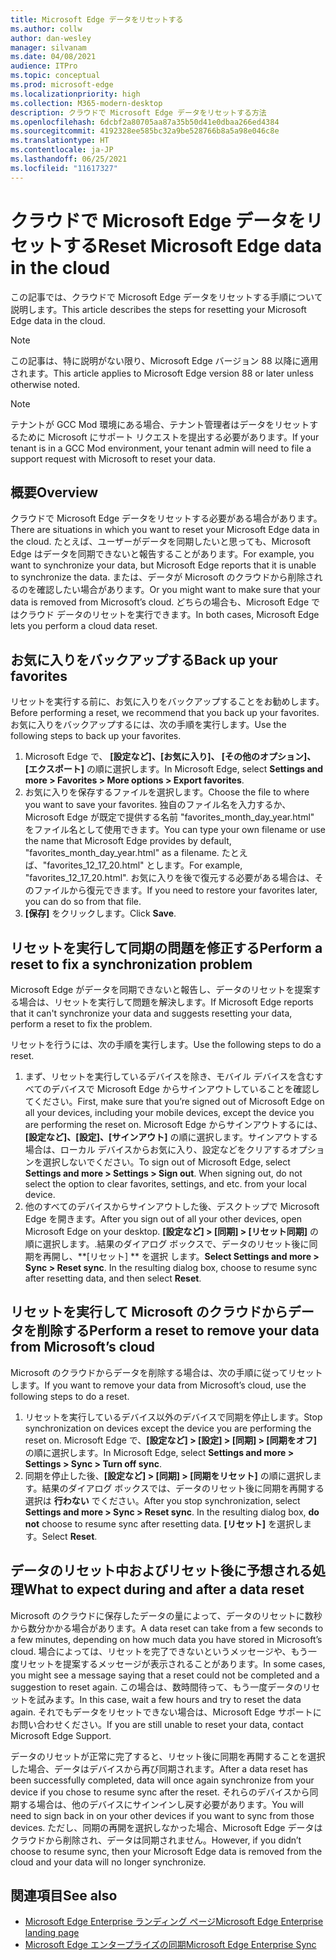 ```yaml
---
title: Microsoft Edge データをリセットする
ms.author: collw
author: dan-wesley
manager: silvanam
ms.date: 04/08/2021
audience: ITPro
ms.topic: conceptual
ms.prod: microsoft-edge
ms.localizationpriority: high
ms.collection: M365-modern-desktop
description: クラウドで Microsoft Edge データをリセットする方法
ms.openlocfilehash: 6dcbf2a80705aa87a35b50d41e0dbaa266ed4384
ms.sourcegitcommit: 4192328ee585bc32a9be528766b8a5a98e046c8e
ms.translationtype: HT
ms.contentlocale: ja-JP
ms.lasthandoff: 06/25/2021
ms.locfileid: "11617327"
---
```

# <a name="reset-microsoft-edge-data-in-the-cloud"></a><span data-ttu-id="a70ed-103">クラウドで Microsoft Edge データをリセットする</span><span class="sxs-lookup"><span data-stu-id="a70ed-103">Reset Microsoft Edge data in the cloud</span></span>

<span data-ttu-id="a70ed-104">この記事では、クラウドで Microsoft Edge データをリセットする手順について説明します。</span><span class="sxs-lookup"><span data-stu-id="a70ed-104">This article describes the steps for resetting your Microsoft Edge data in the cloud.</span></span>

> [!NOTE]
> <span data-ttu-id="a70ed-105">この記事は、特に説明がない限り、Microsoft Edge バージョン 88 以降に適用されます。</span><span class="sxs-lookup"><span data-stu-id="a70ed-105">This article applies to Microsoft Edge version 88 or later unless otherwise noted.</span></span>

> [!NOTE]
> <span data-ttu-id="a70ed-106">テナントが GCC Mod 環境にある場合、テナント管理者はデータをリセットするために Microsoft にサポート リクエストを提出する必要があります。</span><span class="sxs-lookup"><span data-stu-id="a70ed-106">If your tenant is in a GCC Mod environment, your tenant admin will need to file a support request with Microsoft to reset your data.</span></span>

## <a name="overview"></a><span data-ttu-id="a70ed-107">概要</span><span class="sxs-lookup"><span data-stu-id="a70ed-107">Overview</span></span>

<span data-ttu-id="a70ed-108">クラウドで Microsoft Edge データをリセットする必要がある場合があります。</span><span class="sxs-lookup"><span data-stu-id="a70ed-108">There are situations in which you want to reset your Microsoft Edge data in the cloud.</span></span> <span data-ttu-id="a70ed-109">たとえば、ユーザーがデータを同期したいと思っても、Microsoft Edge はデータを同期できないと報告することがあります。</span><span class="sxs-lookup"><span data-stu-id="a70ed-109">For example,  you want to synchronize your data, but Microsoft Edge reports that it is unable to synchronize the data.</span></span> <span data-ttu-id="a70ed-110">または、データが Microsoft のクラウドから削除されるのを確認したい場合があります。</span><span class="sxs-lookup"><span data-stu-id="a70ed-110">Or you might want to make sure that your data is removed from Microsoft’s cloud.</span></span> <span data-ttu-id="a70ed-111">どちらの場合も、Microsoft Edge ではクラウド データのリセットを実行できます。</span><span class="sxs-lookup"><span data-stu-id="a70ed-111">In both cases, Microsoft Edge lets you perform a cloud data reset.</span></span>

## <a name="back-up-your-favorites"></a><span data-ttu-id="a70ed-112">お気に入りをバックアップする</span><span class="sxs-lookup"><span data-stu-id="a70ed-112">Back up your favorites</span></span>

<span data-ttu-id="a70ed-113">リセットを実行する前に、お気に入りをバックアップすることをお勧めします。</span><span class="sxs-lookup"><span data-stu-id="a70ed-113">Before performing a reset, we recommend that you back up your favorites.</span></span> <span data-ttu-id="a70ed-114">お気に入りをバックアップするには、次の手順を実行します。</span><span class="sxs-lookup"><span data-stu-id="a70ed-114">Use the following steps to back up your favorites.</span></span>

1. <span data-ttu-id="a70ed-115">Microsoft Edge で、 **[設定など]、[お気に入り]、 [その他のオプション]、[エクスポート]** の順に選択します。</span><span class="sxs-lookup"><span data-stu-id="a70ed-115">In Microsoft Edge, select **Settings and more > Favorites > More options > Export favorites**.</span></span>
2. <span data-ttu-id="a70ed-116">お気に入りを保存するファイルを選択します。</span><span class="sxs-lookup"><span data-stu-id="a70ed-116">Choose the file to where you want to save your favorites.</span></span> <span data-ttu-id="a70ed-117">独自のファイル名を入力するか、Microsoft Edge が既定で提供する名前 "favorites_month_day_year.html" をファイル名として使用できます。</span><span class="sxs-lookup"><span data-stu-id="a70ed-117">You can type your own filename or use the name that Microsoft Edge provides by default,  "favorites_month_day_year.html" as a filename.</span></span> <span data-ttu-id="a70ed-118">たとえば、"favorites_12_17_20.html" とします。</span><span class="sxs-lookup"><span data-stu-id="a70ed-118">For example, "favorites_12_17_20.html".</span></span> <span data-ttu-id="a70ed-119">お気に入りを後で復元する必要がある場合は、そのファイルから復元できます。</span><span class="sxs-lookup"><span data-stu-id="a70ed-119">If you need to restore your favorites later, you can do so from that file.</span></span>
3. <span data-ttu-id="a70ed-120">**[保存]** をクリックします。</span><span class="sxs-lookup"><span data-stu-id="a70ed-120">Click **Save**.</span></span>

## <a name="perform-a-reset-to-fix-a-synchronization-problem"></a><span data-ttu-id="a70ed-121">リセットを実行して同期の問題を修正する</span><span class="sxs-lookup"><span data-stu-id="a70ed-121">Perform a reset to fix a synchronization problem</span></span>

<span data-ttu-id="a70ed-122">Microsoft Edge がデータを同期できないと報告し、データのリセットを提案する場合は、リセットを実行して問題を解決します。</span><span class="sxs-lookup"><span data-stu-id="a70ed-122">If Microsoft Edge reports that it can't synchronize your data and suggests resetting your data, perform a reset to fix the problem.</span></span>

<span data-ttu-id="a70ed-123">リセットを行うには、次の手順を実行します。</span><span class="sxs-lookup"><span data-stu-id="a70ed-123">Use the following steps to do a reset.</span></span>

1. <span data-ttu-id="a70ed-124">まず、リセットを実行しているデバイスを除き、モバイル デバイスを含むすべてのデバイスで Microsoft Edge からサインアウトしていることを確認してください。</span><span class="sxs-lookup"><span data-stu-id="a70ed-124">First, make sure that you’re signed out of Microsoft Edge on all your devices, including your mobile devices, except the device you are performing the reset on.</span></span> <span data-ttu-id="a70ed-125">Microsoft Edge からサインアウトするには、**[設定など]、[設定]、[サインアウト]** の順に選択します。サインアウトする場合は、ローカル デバイスからお気に入り、設定などをクリアするオプションを選択しないでください。</span><span class="sxs-lookup"><span data-stu-id="a70ed-125">To sign out of Microsoft Edge, select **Settings and more > Settings > Sign out**. When signing out, do not select the option to clear favorites, settings, and etc. from your local device.</span></span>
2. <span data-ttu-id="a70ed-126">他のすべてのデバイスからサインアウトした後、デスクトップで Microsoft Edge を開きます。</span><span class="sxs-lookup"><span data-stu-id="a70ed-126">After you sign out of all your other devices, open Microsoft Edge on your desktop.</span></span> <span data-ttu-id="a70ed-127">**[設定など] > [同期] > [リセット同期]** の順に選択します。.結果のダイアログ ボックスで、データのリセット後に同期を再開し、\*\*[リセット] \*\* を選択 します。</span><span class="sxs-lookup"><span data-stu-id="a70ed-127">**Select Settings and more > Sync > Reset sync**. In the resulting dialog box, choose to resume sync after resetting data, and then select **Reset**.</span></span>

## <a name="perform-a-reset-to-remove-your-data-from-microsofts-cloud"></a><span data-ttu-id="a70ed-128">リセットを実行して Microsoft のクラウドからデータを削除する</span><span class="sxs-lookup"><span data-stu-id="a70ed-128">Perform a reset to remove your data from Microsoft’s cloud</span></span>

<span data-ttu-id="a70ed-129">Microsoft のクラウドからデータを削除する場合は、次の手順に従ってリセットします。</span><span class="sxs-lookup"><span data-stu-id="a70ed-129">If you want to remove your data from Microsoft’s cloud, use the following steps to do a reset.</span></span>

1. <span data-ttu-id="a70ed-130">リセットを実行しているデバイス以外のデバイスで同期を停止します。</span><span class="sxs-lookup"><span data-stu-id="a70ed-130">Stop synchronization on devices except the device you are performing the reset on.</span></span>  <span data-ttu-id="a70ed-131">Microsoft Edge で、**[設定など] > [設定] > [同期] > [同期をオフ]** の順に選択します。</span><span class="sxs-lookup"><span data-stu-id="a70ed-131">In Microsoft Edge, select **Settings and more > Settings > Sync > Turn off sync**.</span></span>  
2. <span data-ttu-id="a70ed-132">同期を停止した後、**[設定など] > [同期] > [同期をリセット]** の順に選択します。結果のダイアログ ボックスでは、データのリセット後に同期を再開する選択は **行わない** でください。</span><span class="sxs-lookup"><span data-stu-id="a70ed-132">After you stop synchronization, select **Settings and more > Sync > Reset sync**. In the resulting dialog box, **do not** choose to resume sync after resetting data.</span></span> <span data-ttu-id="a70ed-133">**[リセット]** を選択します。</span><span class="sxs-lookup"><span data-stu-id="a70ed-133">Select **Reset**.</span></span>

## <a name="what-to-expect-during-and-after-a-data-reset"></a><span data-ttu-id="a70ed-134">データのリセット中およびリセット後に予想される処理</span><span class="sxs-lookup"><span data-stu-id="a70ed-134">What to expect during and after a data reset</span></span>

<span data-ttu-id="a70ed-135">Microsoft のクラウドに保存したデータの量によって、データのリセットに数秒から数分かかる場合があります。</span><span class="sxs-lookup"><span data-stu-id="a70ed-135">A data reset can take from a few seconds to a few minutes, depending on how much data you have stored in Microsoft’s cloud.</span></span> <span data-ttu-id="a70ed-136">場合によっては、リセットを完了できないというメッセージや、もう一度リセットを提案するメッセージが表示されることがあります。</span><span class="sxs-lookup"><span data-stu-id="a70ed-136">In some cases, you might see a message saying that a reset could not be completed and a suggestion to reset again.</span></span> <span data-ttu-id="a70ed-137">この場合は、数時間待って、もう一度データのリセットを試みます。</span><span class="sxs-lookup"><span data-stu-id="a70ed-137">In this case, wait a few hours and try to reset the data again.</span></span> <span data-ttu-id="a70ed-138">それでもデータをリセットできない場合は、Microsoft Edge サポートにお問い合わせください。</span><span class="sxs-lookup"><span data-stu-id="a70ed-138">If you are still unable to reset your data, contact Microsoft Edge Support.</span></span>

<span data-ttu-id="a70ed-139">データのリセットが正常に完了すると、リセット後に同期を再開することを選択した場合、データはデバイスから再び同期されます。</span><span class="sxs-lookup"><span data-stu-id="a70ed-139">After a data reset has been successfully completed, data will once again synchronize from your device if you chose to resume sync after the reset.</span></span> <span data-ttu-id="a70ed-140">それらのデバイスから同期する場合は、他のデバイスにサインインし戻す必要があります。</span><span class="sxs-lookup"><span data-stu-id="a70ed-140">You will need to sign back in on your other devices if you want to sync from those devices.</span></span> <span data-ttu-id="a70ed-141">ただし、同期の再開を選択しなかった場合、Microsoft Edge データはクラウドから削除され、データは同期されません。</span><span class="sxs-lookup"><span data-stu-id="a70ed-141">However, if you didn’t choose to resume sync, then your Microsoft Edge data is removed from the cloud and your data will no longer synchronize.</span></span>

## <a name="see-also"></a><span data-ttu-id="a70ed-142">関連項目</span><span class="sxs-lookup"><span data-stu-id="a70ed-142">See also</span></span>

- [<span data-ttu-id="a70ed-143">Microsoft Edge Enterprise ランディング ページ</span><span class="sxs-lookup"><span data-stu-id="a70ed-143">Microsoft Edge Enterprise landing page</span></span>](https://aka.ms/EdgeEnterprise)
- [<span data-ttu-id="a70ed-144">Microsoft Edge エンタープライズの同期</span><span class="sxs-lookup"><span data-stu-id="a70ed-144">Microsoft Edge Enterprise Sync</span></span>](microsoft-edge-enterprise-sync.md)